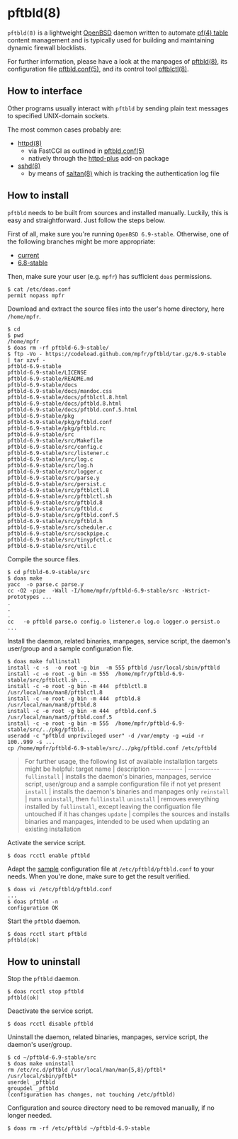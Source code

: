 # pftbld(8)

`pftbld(8)` is a lightweight [OpenBSD](https://www.openbsd.org) daemon written to automate [pf(4) table](http://man.openbsd.org/pf.conf#TABLES) content management and is typically used for building and maintaining dynamic firewall blocklists.

For further information, please have a look at the manpages of [pftbld(8)](https://mpfr.net/man/pftbld/6.9-stable/pftbld.8.html), its configuration file [pftbld.conf(5)](https://mpfr.net/man/pftbld/6.9-stable/pftbld.conf.5.html), and its control tool [pftblctl(8)](https://mpfr.net/man/pftbld/6.9-stable/pftblctl.8.html).

## How to interface

Other programs usually interact with `pftbld` by sending plain text messages to specified UNIX-domain sockets.

The most common cases probably are:
* [httpd(8)](http://man.openbsd.org/httpd)
	* via FastCGI as outlined in [pftbld.conf(5)](https://mpfr.net/man/pftbld/6.9-stable/pftbld.conf.5.html#EXAMPLES)
	* natively through the [httpd-plus](https://github.com/mpfr/httpd-plus#notify-on-block) add-on package
* [sshd(8)](http://man.openbsd.org/sshd)
	* by means of [saltan(8)](https://github.com/mpfr/saltan) which is tracking the authentication log file

## How to install

`pftbld` needs to be built from sources and installed manually. Luckily, this is easy and straightforward. Just follow the steps below.

First of all, make sure you're running `OpenBSD 6.9-stable`. Otherwise, one of the following branches might be more appropriate:
* [current](https://github.com/mpfr/pftbld)
* [6.8-stable](https://github.com/mpfr/pftbld/tree/6.8-stable)

Then, make sure your user (e.g. `mpfr`) has sufficient `doas` permissions.

```
$ cat /etc/doas.conf
permit nopass mpfr
```

Download and extract the source files into the user's home directory, here `/home/mpfr`.

```
$ cd
$ pwd
/home/mpfr
$ doas rm -rf pftbld-6.9-stable/
$ ftp -Vo - https://codeload.github.com/mpfr/pftbld/tar.gz/6.9-stable | tar xzvf -
pftbld-6.9-stable
pftbld-6.9-stable/LICENSE
pftbld-6.9-stable/README.md
pftbld-6.9-stable/docs
pftbld-6.9-stable/docs/mandoc.css
pftbld-6.9-stable/docs/pftblctl.8.html
pftbld-6.9-stable/docs/pftbld.8.html
pftbld-6.9-stable/docs/pftbld.conf.5.html
pftbld-6.9-stable/pkg
pftbld-6.9-stable/pkg/pftbld.conf
pftbld-6.9-stable/pkg/pftbld.rc
pftbld-6.9-stable/src
pftbld-6.9-stable/src/Makefile
pftbld-6.9-stable/src/config.c
pftbld-6.9-stable/src/listener.c
pftbld-6.9-stable/src/log.c
pftbld-6.9-stable/src/log.h
pftbld-6.9-stable/src/logger.c
pftbld-6.9-stable/src/parse.y
pftbld-6.9-stable/src/persist.c
pftbld-6.9-stable/src/pftblctl.8
pftbld-6.9-stable/src/pftblctl.sh
pftbld-6.9-stable/src/pftbld.8
pftbld-6.9-stable/src/pftbld.c
pftbld-6.9-stable/src/pftbld.conf.5
pftbld-6.9-stable/src/pftbld.h
pftbld-6.9-stable/src/scheduler.c
pftbld-6.9-stable/src/sockpipe.c
pftbld-6.9-stable/src/tinypfctl.c
pftbld-6.9-stable/src/util.c
```

Compile the source files.

```
$ cd pftbld-6.9-stable/src
$ doas make
yacc  -o parse.c parse.y
cc -O2 -pipe  -Wall -I/home/mpfr/pftbld-6.9-stable/src -Wstrict-prototypes ...
.
.
.
cc   -o pftbld parse.o config.o listener.o log.o logger.o persist.o ...
```

Install the daemon, related binaries, manpages, service script, the daemon's user/group and a sample configuration file.

```
$ doas make fullinstall
install -c -s  -o root -g bin  -m 555 pftbld /usr/local/sbin/pftbld
install -c -o root -g bin -m 555  /home/mpfr/pftbld-6.9-stable/src/pftblctl.sh ...
install -c -o root -g bin -m 444  pftblctl.8 /usr/local/man/man8/pftblctl.8
install -c -o root -g bin -m 444  pftbld.8 /usr/local/man/man8/pftbld.8
install -c -o root -g bin -m 444  pftbld.conf.5 /usr/local/man/man5/pftbld.conf.5
install -c -o root -g bin -m 555  /home/mpfr/pftbld-6.9-stable/src/../pkg/pftbld...
useradd -c "pftbld unprivileged user" -d /var/empty -g =uid -r 100..999 -s ...
cp /home/mpfr/pftbld-6.9-stable/src/../pkg/pftbld.conf /etc/pftbld
```

> For further usage, the following list of available installation targets might be helpful:
> target name | description
> ----------- | -----------
> `fullinstall` | installs the daemon's binaries, manpages, service script, user/group and a sample configuration file if not yet present
> `install` | installs the daemon's binaries and manpages only
> `reinstall` | runs `uninstall`, then `fullinstall`
> `uninstall` | removes everything installed by `fullinstall`, except leaving the configuation file untouched if it has changes
> `update` | compiles the sources and installs binaries and manpages, intended to be used when updating an existing installation

Activate the service script.

```
$ doas rcctl enable pftbld
```

Adapt the [sample](pkg/pftbld.conf) configuration file at `/etc/pftbld/pftbld.conf` to your needs. When you're done, make sure to get the result verified.

```
$ doas vi /etc/pftbld/pftbld.conf
...
$ doas pftbld -n
configuration OK
```

Start the `pftbld` daemon.

```
$ doas rcctl start pftbld
pftbld(ok)
```

## How to uninstall

Stop the `pftbld` daemon.

```
$ doas rcctl stop pftbld
pftbld(ok)
```

Deactivate the service script.

```
$ doas rcctl disable pftbld
```

Uninstall the daemon, related binaries, manpages, service script, the daemon's user/group.

```
$ cd ~/pftbld-6.9-stable/src
$ doas make uninstall
rm /etc/rc.d/pftbld /usr/local/man/man{5,8}/pftbl* /usr/local/sbin/pftbl*
userdel _pftbld
groupdel _pftbld
(configuration has changes, not touching /etc/pftbld)
```

Configuration and source directory need to be removed manually, if no longer needed.

```
$ doas rm -rf /etc/pftbld ~/pftbld-6.9-stable
```
